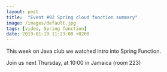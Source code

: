 ```yaml
---
layout: post
title:  "Event #92 Spring cloud function summary"
image: /images/default.jpg
tags: [video, Spring function]
date: 2019-01-10 11:23:00 +0200
---
```


This week on Java club we watched intro into Spring Function.[]()

Join us next Thursday, at 10:00 in Jamaica (room 223)